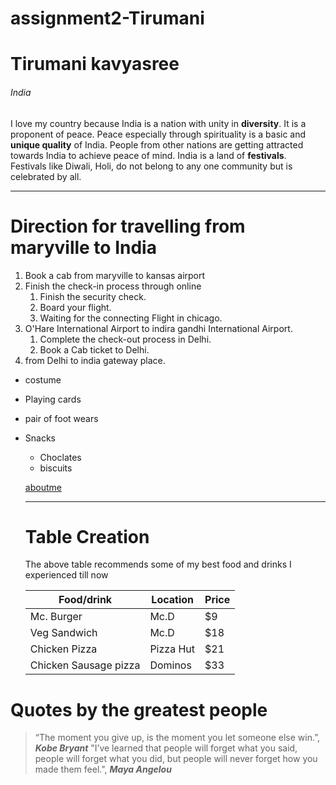 # assignment2-Tirumani
# Tirumani kavyasree
###### India
I love my country because India is a nation with unity in **diversity**. It is a proponent of peace. Peace especially through spirituality is a basic and **unique quality** of India.
People from other nations are getting attracted towards India to achieve peace of mind. India is a land of **festivals**.<br> Festivals like Diwali, Holi, do not belong to any one community but is celebrated by all.

---


# Direction for travelling from maryville to India
1. Book a cab from maryville to kansas airport 
2. Finish the check-in process through online
   1. Finish the security check.
   2. Board your flight.
   3. Waiting for the connecting Flight in chicago.
3. O'Hare International Airport to indira gandhi International Airport.
   1. Complete the check-out process in Delhi.
   2. Book a Cab ticket to Delhi.
4. from Delhi to india gateway place.

* costume 
* Playing cards 
* pair of foot wears
* Snacks
  * Choclates
  * biscuits


  [aboutme](AboutMe.md)

  ---

  # Table Creation 

  The above table recommends some of my best food and drinks I experienced till now 

  |         Food/drink              |           Location         |   Price |
  |         ----                    |           ----             |  ----   |
  |        Mc. Burger               |           Mc.D             | $9      |
  |        Veg Sandwich             |           Mc.D             | $18     |
  |        Chicken Pizza            |          Pizza Hut         | $21     |
  |        Chicken Sausage pizza    |          Dominos           | $33     |

# Quotes by the greatest people 
 > “The moment you give up, is the moment you let someone else win.”, ***Kobe Bryant***
 > "I’ve learned that people will forget what you said, people will forget what you did, but people will never forget how you made them feel.", ***Maya Angelou***




